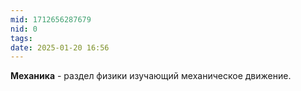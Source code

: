 ```yaml
---
mid: 1712656287679
nid: 0
tags: 
date: 2025-01-20 16:56
---
```

**Механика** - раздел физики изучающий механическое движение.